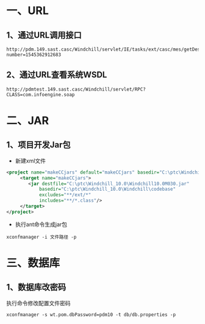 # 一、URL

## 1、通过URL调用接口

```
http://pdm.149.sast.casc/Windchill/servlet/IE/tasks/ext/casc/mes/getDesignFileUrl.xml?number=1545362912683

```

## 2、通过URL查看系统WSDL

```
http://pdmtest.149.sast.casc/Windchill/servlet/RPC?CLASS=com.infoengine.soap
```



# 二、JAR

## 1、项目开发Jar包

- 新建xml文件

```xml
<project name="makeCCjars" default="makeCCjars" basedir="C:\ptc\Windchill_10.0\Windchill\codebase">
     <target name="makeCCjars">
		<jar destfile="C:\ptc\Windchill_10.0\Windchill10.0M030.jar" 
			basedir="C:\ptc\Windchill_10.0\Windchill\codebase"
			excludes="**/ext/*"
			includes="**/*.class"/>
     </target>
</project>
```

- 执行ant命令生成jar包

```properties
xconfmanager -i 文件路径 -p
```

# 三、数据库

## 1、数据库改密码

执行命令修改配置文件密码

```
xconfmanager -s wt.pom.dbPassword=pdm10 -t db/db.properties -p
```

